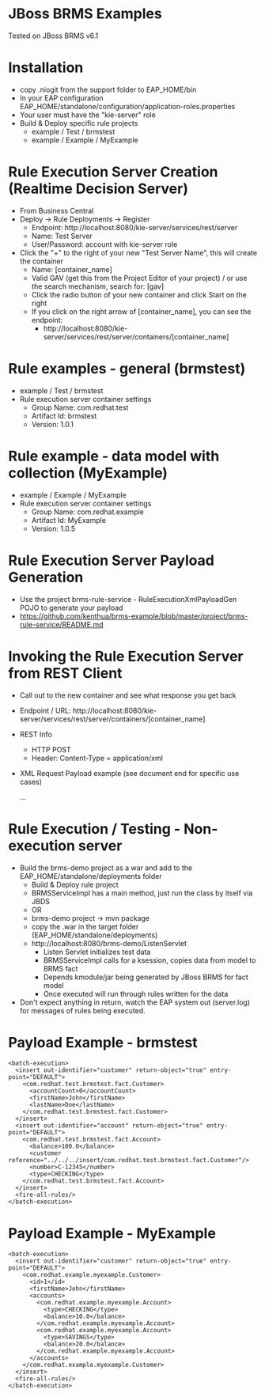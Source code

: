 JBoss BRMS Examples
===

Tested on JBoss BRMS v6.1

# Installation
* copy .niogit from the support folder to EAP_HOME/bin
* In your EAP configuration EAP_HOME/standalone/configuration/application-roles.properties
* Your user must have the "kie-server" role
* Build & Deploy specific rule projects
  * example / Test / brmstest
  * example / Example / MyExample
  
# Rule Execution Server Creation (Realtime Decision Server) 
* From Business Central
* Deploy -> Rule Deployments -> Register
  * Endpoint: http://localhost:8080/kie-server/services/rest/server
  * Name: Test Server
  * User/Password: account with kie-server role
* Click the "+" to the right of your new "Test Server Name", this will create the container
  * Name: [container_name]
  * Valid GAV (get this from the Project Editor of your project) / or use the search mechanism, search for: [gav]
  * Click the radio button of your new container and click Start on the right
  * If you click on the right arrow of [container_name], you can see the endpoint:
    * http://localhost:8080/kie-server/services/rest/server/containers/[container_name]

# Rule examples - general (brmstest)
* example / Test / brmstest
* Rule execution server container settings
  * Group Name: com.redhat.test
  * Artifact Id: brmstest
  * Version: 1.0.1 
  
# Rule example - data model with collection (MyExample)
* example / Example / MyExample
* Rule execution server container settings
  * Group Name: com.redhat.example
  * Artifact Id: MyExample
  * Version: 1.0.5

# Rule Execution Server Payload Generation
* Use the project brms-rule-service - RuleExecutionXmlPayloadGen POJO to generate your payload
* https://github.com/kenthua/brms-example/blob/master/project/brms-rule-service/README.md 

# Invoking the Rule Execution Server from REST Client
* Call out to the new container and see what response you get back
* Endpoint / URL: http://localhost:8080/kie-server/services/rest/server/containers/[container_name]
* REST Info
  * HTTP POST
  * Header: Content-Type = application/xml
* XML Request Payload example (see document end for specific use cases)

    <batch-execution>
      <insert out-identifier="customer" return-object="true" entry-point="DEFAULT">
      ...
      </insert>
    <fire-all-rules/>
    </batch-execution>
     
# Rule Execution / Testing - Non-execution server
* Build the brms-demo project as a war and add to the EAP_HOME/standalone/deployments folder
  * Build & Deploy rule project
  * BRMSServiceImpl has a main method, just run the class by itself via JBDS
  *   OR
  * brms-demo project -> mvn package 
  * copy the .war in the target folder (EAP_HOME/standalone/deployments)
  * http://localhost:8080/brms-demo/ListenServlet
    * Listen Servlet initializes test data
    * BRMSServiceImpl calls for a ksession, copies data from model to BRMS fact
    * Depends kmodule/jar being generated by JBoss BRMS for fact model
    * Once executed will run through rules written for the data
* Don't expect anything in return, watch the EAP system out (server.log) for messages of rules being executed.


# Payload Example - brmstest

    <batch-execution>
      <insert out-identifier="customer" return-object="true" entry-point="DEFAULT">
        <com.redhat.test.brmstest.fact.Customer>
          <accountCount>0</accountCount>
          <firstName>John</firstName>
          <lastName>Doe</lastName>
        </com.redhat.test.brmstest.fact.Customer>
      </insert>
      <insert out-identifier="account" return-object="true" entry-point="DEFAULT">
        <com.redhat.test.brmstest.fact.Account>
          <balance>100.0</balance>
          <customer reference="../../../insert/com.redhat.test.brmstest.fact.Customer"/>
          <number>C-12345</number>
          <type>CHECKING</type>
        </com.redhat.test.brmstest.fact.Account>
      </insert>
      <fire-all-rules/>
    </batch-execution>

# Payload Example - MyExample

    <batch-execution>
      <insert out-identifier="customer" return-object="true" entry-point="DEFAULT">
        <com.redhat.example.myexample.Customer>
          <id>1</id>
          <firstName>John</firstName>
          <accounts>
            <com.redhat.example.myexample.Account>
              <type>CHECKING</type>
              <balance>10.0</balance>
            </com.redhat.example.myexample.Account>
            <com.redhat.example.myexample.Account>
              <type>SAVINGS</type>
              <balance>20.0</balance>
            </com.redhat.example.myexample.Account>
          </accounts>
        </com.redhat.example.myexample.Customer>
      </insert>
      <fire-all-rules/>
    </batch-execution>



